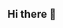 ## Hi there 👋

<!--
**josimarveram/josimarveram** is a ✨ _special_ ✨ repository because its `README.md` (this file) appears on your GitHub profile.

Here are some ideas to get you started:

- 🔭 I’m currently working on Lima - Perú
- 🌱 I’m currently learning IA
- 👯 I’m looking to collaborate on IA
- 🤔 I’m looking for help with IA
- 💬 Ask me about Desarrollador(a) de software | Entusiasta de la nube y DevOps
🚀 Apasionado(a) por crear soluciones innovadoras que resuelvan problemas del mundo real. Con experiencia en [tu stack principal, ej. JavaScript, Python, AWS, Docker], disfruto trabajar en proyectos de código abierto y compartir conocimientos con la comunidad.

🎯 Intereses principales:

Desarrollo backend y frontend
Automatización de infraestructuras y CI/CD
Cloud computing y arquitectura escalable
🌱 Actualmente aprendiendo: Maestria en Inteligencia Artificial
- 📫 How to reach me: josimarveram@gmail.com
- 😄 Pronouns: Josimar
-->
